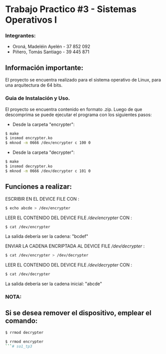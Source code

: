 # Trabajo Practico #3 - Sistemas Operativos I	

### Integrantes:
- Oroná, Madeléin Ayelén - 37 852 092
- Piñero, Tomás Santiago - 39 445 871

## Información importante:

El proyecto se encuentra realizado para el sistema 
operativo de Linux, para una arquitectura de 64 bits.


### Guia de Instalación y Uso.

El proyecto se encuentra contenido en formato .zip. 
Luego de que descomprima se puede ejecutar el programa con los siguientes pasos:


* Desde la carpeta "encrypter":
```sh
$ make
$ insmod encrypter.ko
$ mknod -m 0666 /dev/encrypter c 100 0
```

* Desde la carpeta "decrypter":
```sh
$ make
$ insmod decrypter.ko
$ mknod -m 0666 /dev/decrypter c 101 0
```

## Funciones a realizar:

ESCRIBIR EN EL DEVICE FILE CON <echo>:
```sh
$ echo abcde > /dev/encrypter
```

LEER EL CONTENIDO DEL DEVICE FILE */dev/encrypter* CON <cat>:
```sh
$ cat /dev/encrypter
```
La salida debería ser la cadena: "bcdef"


ENVIAR LA CADENA ENCRIPTADA AL DEVICE FILE */dev/decrypter* :
```sh
$ cat /dev/encrypter > /dev/decrypter
```


LEER EL CONTENIDO DEL DEVICE FILE */dev/decrypter* CON <cat>:
```sh
$ cat /dev/decrypter
```
La salida debería ser la cadena inicial: "abcde"


### NOTA: 
## Si se desea remover el dispositivo, emplear el comando:
```sh
$ rrmod decrypter
```

```sh
$ rrmod encrypter
```# so1_tp3
